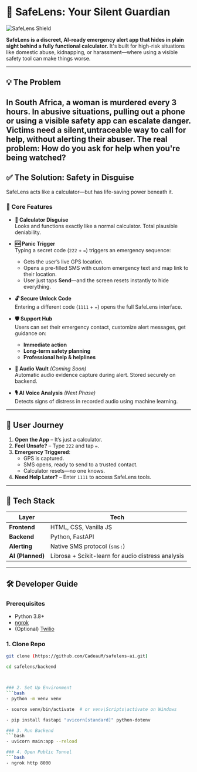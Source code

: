 # 🔐 SafeLens: Your Silent Guardian  
![SafeLens Shield](https://svgshare.com/i/186m.svg)

**SafeLens is a discreet, AI-ready emergency alert app that hides in plain sight behind a fully functional calculator.** It's built for high-risk situations like domestic abuse, kidnapping, or harassment—where using a visible safety tool can make things worse.

---

## 💡 The Problem

In South Africa, a woman is murdered every 3 hours. In abusive situations, pulling out a phone or using a visible safety app can escalate danger. Victims need a silent,untraceable way to call for help, without alerting their abuser.
The real problem: How do you ask for help when you're being watched?
---

## ✅ The Solution: Safety in Disguise

SafeLens acts like a calculator—but has life-saving power beneath it.

### 🧩 Core Features

- **📱 Calculator Disguise**  
  Looks and functions exactly like a normal calculator. Total plausible deniability.

- **🆘 Panic Trigger**  
  Typing a secret code (`222` + `=`) triggers an emergency sequence:
  - Gets the user’s live GPS location.
  - Opens a pre-filled SMS with custom emergency text and map link to their location.
  - User just taps **Send**—and the screen resets instantly to hide everything.

- **🔓 Secure Unlock Code**  
  Entering a different code (`1111` + `=`) opens the full SafeLens interface.

- **🛡️ Support Hub**  
  Users can set their emergency contact, customize alert messages, get guidance on:
  - **Immediate action**
  - **Long-term safety planning**
  - **Professional help & helplines**

- **📁 Audio Vault** *(Coming Soon)*  
  Automatic audio evidence capture during alert. Stored securely on backend.

- **🎙️ AI Voice Analysis** *(Next Phase)*  
  Detects signs of distress in recorded audio using machine learning.

---

## 👤 User Journey

1. **Open the App** – It’s just a calculator.
2. **Feel Unsafe?** – Type `222` and tap `=`.
3. **Emergency Triggered**:
   - GPS is captured.
   - SMS opens, ready to send to a trusted contact.
   - Calculator resets—no one knows.
4. **Need Help Later?** – Enter `1111` to access SafeLens tools.

---

## 🧪 Tech Stack

| Layer       | Tech                          |
|-------------|-------------------------------|
| **Frontend**| HTML, CSS, Vanilla JS         |
| **Backend** | Python, FastAPI               |
| **Alerting**| Native SMS protocol (`sms:`)  |
| **AI (Planned)** | Librosa + Scikit-learn for audio distress analysis |

---

## 🛠️ Developer Guide

### Prerequisites
- Python 3.8+
- [ngrok](https://ngrok.com/download)
- (Optional) [Twilio](https://www.twilio.com/try-twilio)

### 1. Clone Repo
```bash
git clone (https://github.com/CadeauM/safelens-ai.git)

cd safelens/backend



### 2. Set Up Environment
```bash
- python -m venv venv

- source venv/bin/activate  # or venv\Scripts\activate on Windows

- pip install fastapi "uvicorn[standard]" python-dotenv

### 3. Run Backend
```bash
- uvicorn main:app --reload

### 4. Open Public Tunnel
```bash
- ngrok http 8000

